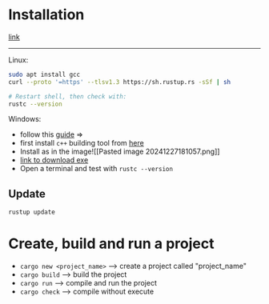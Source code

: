 # Installation
[link](https://doc.rust-lang.org/book/ch01-01-installation.html)

-----
Linux:
```bash
sudo apt install gcc
curl --proto '=https' --tlsv1.3 https://sh.rustup.rs -sSf | sh

# Restart shell, then check with:
rustc --version
```

Windows:
- follow this [guide](https://github.com/bycloudai/InstallVSBuildToolsWindows?tab=readme-ov-file)
=> 
- first install `c++` building tool from [here](https://visualstudio.microsoft.com/it/visual-cpp-build-tools/)
- Install as in the image![[Pasted image 20241227181057.png]]
- [link to download exe](https://www.rust-lang.org/tools/install)
- Open a terminal and test with `rustc --version`

## Update
`rustup update`
# Create, build and run a project
- `cargo new <project_name>` -->  create a project called "project_name"
- `cargo build` -->  build the project
- `cargo run` -->  compile and run the project
- `cargo check` -->  compile without execute



